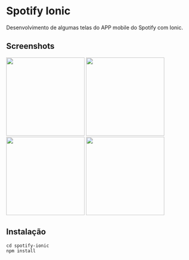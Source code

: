# Spotify Ionic
Desenvolvimento de algumas telas do APP mobile do Spotify com Ionic.

## Screenshots
<img src='https://user-images.githubusercontent.com/4302885/84440328-29440800-ac10-11ea-8397-d3bcd11b5926.png' width='210' /> <img src='https://user-images.githubusercontent.com/4302885/84439817-4debb000-ac0f-11ea-94a7-c28936469faf.png' width='210' />
<img src='https://user-images.githubusercontent.com/4302885/84439857-5e038f80-ac0f-11ea-9a23-6a81b447ada7.png' width='210' />
<img src='https://user-images.githubusercontent.com/4302885/84440008-a8850c00-ac0f-11ea-91e9-144dbd6e9ef0.png' width='210' />

## Instalação
```
cd spotify-ionic
npm install
```
